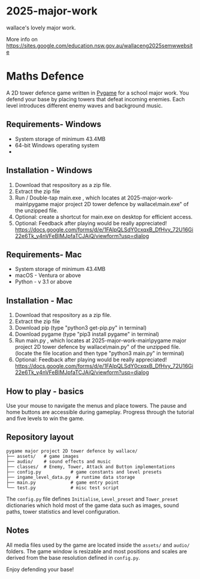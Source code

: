 # 2025-major-work
wallace's lovely major work.

More info on https://sites.google.com/education.nsw.gov.au/wallaceng2025semwwebsite

# Maths Defence

A 2D tower defence game written in [Pygame](https://www.pygame.org/) for a school major work.  You defend your base by placing towers that defeat incoming enemies.  Each level introduces different enemy waves and background music.


## Requirements- Windows

- System storage of minimum 43.4MB
- 64-bit Windows operating system
- 
## Installation - Windows

1. Download that respository as a zip file.
2. Extract the zip file
3. Run / Double-tap main.exe , which locates at 2025-major-work-main\pygame major project 2D tower defence by wallace\main.exe" of the unzipped file.
4. Optional: create a shortcut for main.exe on desktop for efficient access.
5. Optional: Feedback after playing would be really appreciated! https://docs.google.com/forms/d/e/1FAIpQLSdY0cxqxB_DfHvy_72U16Gi22e6Tk_y4nVFeBIMJpfaTCJAiQ/viewform?usp=dialog

## Requirements- Mac

- System storage of minimum 43.4MB
- macOS - Ventura or above
- Python - v 3.1 or above


## Installation - Mac

1. Download that respository as a zip file.
2. Extract the zip file
3. Download pip (type "python3 get-pip.py" in terminal)
4. Download pygame (type "pip3 install pygame" in terminal)
5. Run main.py , which locates at 2025-major-work-main\pygame major project 2D tower defence by wallace\main.py" of the unzipped file. (locate the file location and then type "python3 main.py" in terminal)
6. Optional: Feedback after playing would be really appreciated! https://docs.google.com/forms/d/e/1FAIpQLSdY0cxqxB_DfHvy_72U16Gi22e6Tk_y4nVFeBIMJpfaTCJAiQ/viewform?usp=dialog


## How to play - basics

Use your mouse to navigate the menus and place towers.  The pause and home buttons are accessible during gameplay.  Progress through the tutorial and five levels to win the game.

## Repository layout

```
pygame major project 2D tower defence by wallace/
├── assets/   # game images
├── audio/    # sound effects and music
├── classes/  # Enemy, Tower, Attack and Button implementations
├── config.py           # game constants and level presets
├── ingame_level_data.py  # runtime data storage
├── main.py             # game entry point
└── test.py             # misc test script
```

The `config.py` file defines `Initialise`, `Level_preset` and `Tower_preset` dictionaries which hold most of the game data such as images, sound paths, tower statistics and level configuration.

## Notes

All media files used by the game are located inside the `assets/` and `audio/` folders.  The game window is resizable and most positions and scales are derived from the base resolution defined in `config.py`.

Enjoy defending your base!
